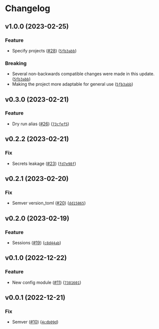 # Changelog

<!--next-version-placeholder-->

## v1.0.0 (2023-02-25)
### Feature
* Specify projects ([#28](https://github.com/karldreher/cfpages-prune/issues/28)) ([`5fb3abb`](https://github.com/karldreher/cfpages-prune/commit/5fb3abbd916e68c6511582bbae8dabb0cb0645e4))

### Breaking
* Several non-backwards compatible changes were made in this update. ([`5fb3abb`](https://github.com/karldreher/cfpages-prune/commit/5fb3abbd916e68c6511582bbae8dabb0cb0645e4))
* Making the project more adaptable for general use ([`5fb3abb`](https://github.com/karldreher/cfpages-prune/commit/5fb3abbd916e68c6511582bbae8dabb0cb0645e4))

## v0.3.0 (2023-02-21)
### Feature
* Dry run alias ([#26](https://github.com/karldreher/cfpages-prune/issues/26)) ([`73cfef5`](https://github.com/karldreher/cfpages-prune/commit/73cfef5879b543f1f40bd98fc9f4d4127fbbbdce))

## v0.2.2 (2023-02-21)
### Fix
* Secrets leakage ([#23](https://github.com/karldreher/cfpages-prune/issues/23)) ([`fd7e98f`](https://github.com/karldreher/cfpages-prune/commit/fd7e98fbde7bb0fe584a8cfff594d0ff67f5e2a2))

## v0.2.1 (2023-02-20)
### Fix
* Semver version_toml ([#20](https://github.com/karldreher/cfpages-prune/issues/20)) ([`dd15865`](https://github.com/karldreher/cfpages-prune/commit/dd158650f0e6791da28e3e6cf6354e4bf393c17f))

## v0.2.0 (2023-02-19)
### Feature
* Sessions ([#19](https://github.com/karldreher/cfpages-prune/issues/19)) ([`c8d44ab`](https://github.com/karldreher/cfpages-prune/commit/c8d44abdf65de7c32ba29b57479d8567ded2fd85))

## v0.1.0 (2022-12-22)
### Feature
* New config module ([#11](https://github.com/karldreher/cloudflare-pages-delete-revisions/issues/11)) ([`7381601`](https://github.com/karldreher/cloudflare-pages-delete-revisions/commit/73816017e0cb2d0b599e8afc9e3b7a2fa1bc9e97))

## v0.0.1 (2022-12-21)
### Fix
* Semver ([#10](https://github.com/karldreher/cfpages-prune/issues/10)) ([`4cdb09d`](https://github.com/karldreher/cfpages-prune/commit/4cdb09d7ca6bf233386e22b25ca92bea69f32a2f))
